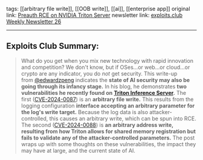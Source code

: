 tags: [[arbitrary file write]], [[OOB write]], [[ai]], [[enterprise app]]
original link: [Preauth RCE on NVIDIA Triton Server](https://sites.google.com/site/zhiniangpeng/blogs/Triton-RCE?ref=blog.exploits.club)
newsletter link: [exploits.club Weekly Newsletter 26](https://blog.exploits.club/exploits-club-weekly-newsletter-26/)


---
## Exploits Club Summary:
> What do you get when you mix new technology with rapid innovation and competition? We don't know, but if OSes...or web...or cloud...or crypto are any indicator, you do _not_ get security. This write-up from [@edwardzpeng](https://twitter.com/edwardzpeng?ref=blog.exploits.club) indicates the **state of AI security may also be going through its infancy stage.** In his blog, he demonstrates **two vulnerabilities he recently found on** [**Triton Inference Server**](https://github.com/triton-inference-server/?ref=blog.exploits.club)**.** The first ([CVE-2024-0087](https://nvd.nist.gov/vuln/detail/CVE-2024-0087?ref=blog.exploits.club)) is an **arbitrary file write.** This results from the logging configuration **interface accepting an arbitrary parameter for the log's write target.** Because the log data is also attacker-controlled, this causes an arbitrary write, which can be spun into RCE. The second ([CVE-2024-0088](https://nvd.nist.gov/vuln/detail/CVE-2024-0088?ref=blog.exploits.club)) is **an arbitrary address write, resulting from how Triton allows for shared memory registration but fails to validate any of the attacker-controlled parameters.** The post wraps up with some thoughts on these vulnerabilities, the impact they may have at large, and the current state of AI. 